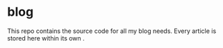 # blog
This repo contains the source code for all my blog needs. Every article is stored here within its own .
